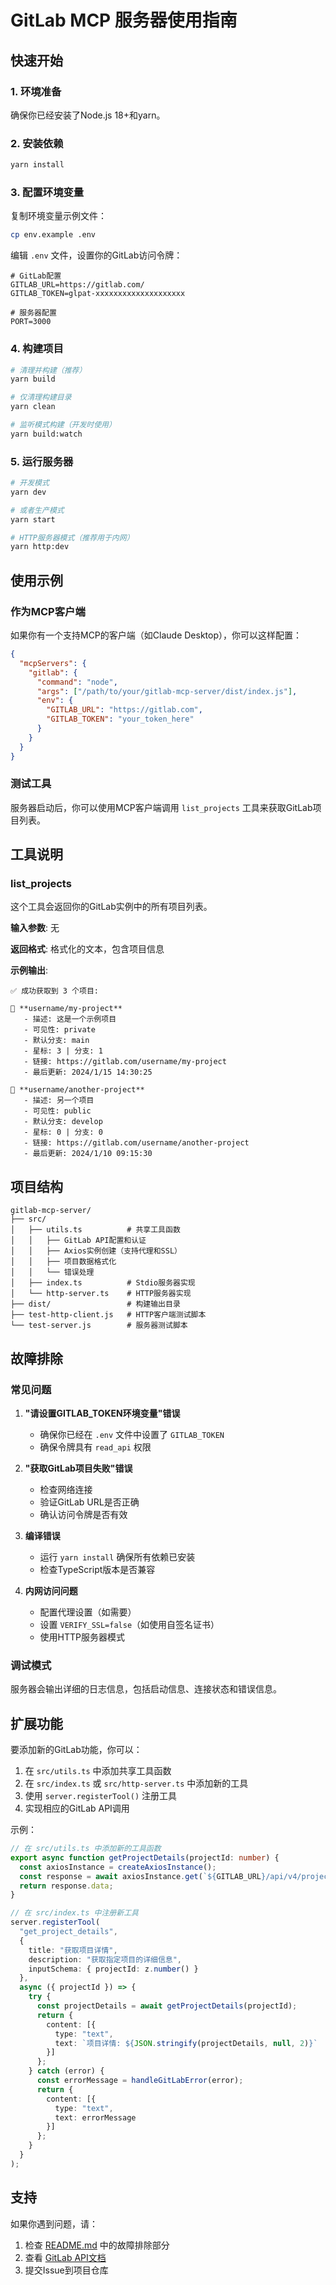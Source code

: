 # GitLab MCP 服务器使用指南

## 快速开始

### 1. 环境准备

确保你已经安装了Node.js 18+和yarn。

### 2. 安装依赖

```bash
yarn install
```

### 3. 配置环境变量

复制环境变量示例文件：

```bash
cp env.example .env
```

编辑 `.env` 文件，设置你的GitLab访问令牌：

```env
# GitLab配置
GITLAB_URL=https://gitlab.com/
GITLAB_TOKEN=glpat-xxxxxxxxxxxxxxxxxxxx

# 服务器配置
PORT=3000
```

### 4. 构建项目

```bash
# 清理并构建（推荐）
yarn build

# 仅清理构建目录
yarn clean

# 监听模式构建（开发时使用）
yarn build:watch
```

### 5. 运行服务器

```bash
# 开发模式
yarn dev

# 或者生产模式
yarn start

# HTTP服务器模式（推荐用于内网）
yarn http:dev
```

## 使用示例

### 作为MCP客户端

如果你有一个支持MCP的客户端（如Claude Desktop），你可以这样配置：

```json
{
  "mcpServers": {
    "gitlab": {
      "command": "node",
      "args": ["/path/to/your/gitlab-mcp-server/dist/index.js"],
      "env": {
        "GITLAB_URL": "https://gitlab.com",
        "GITLAB_TOKEN": "your_token_here"
      }
    }
  }
}
```

### 测试工具

服务器启动后，你可以使用MCP客户端调用 `list_projects` 工具来获取GitLab项目列表。

## 工具说明

### list_projects

这个工具会返回你的GitLab实例中的所有项目列表。

**输入参数**: 无

**返回格式**: 格式化的文本，包含项目信息

**示例输出**:
```
✅ 成功获取到 3 个项目:

📁 **username/my-project**
   - 描述: 这是一个示例项目
   - 可见性: private
   - 默认分支: main
   - 星标: 3 | 分支: 1
   - 链接: https://gitlab.com/username/my-project
   - 最后更新: 2024/1/15 14:30:25

📁 **username/another-project**
   - 描述: 另一个项目
   - 可见性: public
   - 默认分支: develop
   - 星标: 0 | 分支: 0
   - 链接: https://gitlab.com/username/another-project
   - 最后更新: 2024/1/10 09:15:30
```

## 项目结构

```
gitlab-mcp-server/
├── src/
│   ├── utils.ts          # 共享工具函数
│   │   ├── GitLab API配置和认证
│   │   ├── Axios实例创建（支持代理和SSL）
│   │   ├── 项目数据格式化
│   │   └── 错误处理
│   ├── index.ts          # Stdio服务器实现
│   └── http-server.ts    # HTTP服务器实现
├── dist/                 # 构建输出目录
├── test-http-client.js   # HTTP客户端测试脚本
└── test-server.js        # 服务器测试脚本
```

## 故障排除

### 常见问题

1. **"请设置GITLAB_TOKEN环境变量"错误**
   - 确保你已经在 `.env` 文件中设置了 `GITLAB_TOKEN`
   - 确保令牌具有 `read_api` 权限

2. **"获取GitLab项目失败"错误**
   - 检查网络连接
   - 验证GitLab URL是否正确
   - 确认访问令牌是否有效

3. **编译错误**
   - 运行 `yarn install` 确保所有依赖已安装
   - 检查TypeScript版本是否兼容

4. **内网访问问题**
   - 配置代理设置（如需要）
   - 设置 `VERIFY_SSL=false`（如使用自签名证书）
   - 使用HTTP服务器模式

### 调试模式

服务器会输出详细的日志信息，包括启动信息、连接状态和错误信息。

## 扩展功能

要添加新的GitLab功能，你可以：

1. 在 `src/utils.ts` 中添加共享工具函数
2. 在 `src/index.ts` 或 `src/http-server.ts` 中添加新的工具
3. 使用 `server.registerTool()` 注册工具
4. 实现相应的GitLab API调用

示例：

```typescript
// 在 src/utils.ts 中添加新的工具函数
export async function getProjectDetails(projectId: number) {
  const axiosInstance = createAxiosInstance();
  const response = await axiosInstance.get(`${GITLAB_URL}/api/v4/projects/${projectId}`);
  return response.data;
}

// 在 src/index.ts 中注册新工具
server.registerTool(
  "get_project_details",
  {
    title: "获取项目详情",
    description: "获取指定项目的详细信息",
    inputSchema: { projectId: z.number() }
  },
  async ({ projectId }) => {
    try {
      const projectDetails = await getProjectDetails(projectId);
      return {
        content: [{
          type: "text",
          text: `项目详情: ${JSON.stringify(projectDetails, null, 2)}`
        }]
      };
    } catch (error) {
      const errorMessage = handleGitLabError(error);
      return {
        content: [{
          type: "text",
          text: errorMessage
        }]
      };
    }
  }
);
```

## 支持

如果你遇到问题，请：

1. 检查 [README.md](README.md) 中的故障排除部分
2. 查看 [GitLab API文档](https://docs.gitlab.com/ee/api/)
3. 提交Issue到项目仓库 